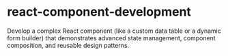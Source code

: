 # react-component-development
Develop a complex React component (like a custom data table or a dynamic form builder) that demonstrates advanced state management, component composition, and reusable design patterns.

